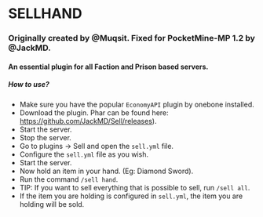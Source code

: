 # SELLHAND
### Originally created by @Muqsit. Fixed for PocketMine-MP 1.2 by @JackMD.
#### An essential plugin for all Faction and Prison based servers.
##### How to use?
- Make sure you have the popular ```EconomyAPI``` plugin by onebone installed.
- Download the plugin. Phar can be found here: https://github.com/JackMD/Sell/releases).
- Start the server.
- Stop the server.
- Go to plugins -> Sell and open the ```sell.yml``` file.
- Configure the ```sell.yml``` file as you wish.
- Start the server.
- Now hold an item in your hand. (Eg: Diamond Sword).
- Run the command ```/sell hand```.
- TIP: If you want to sell everything that is possible to sell, run ```/sell all```.
- If the item you are holding is configured in ```sell.yml```, the item you are holding will be sold.

